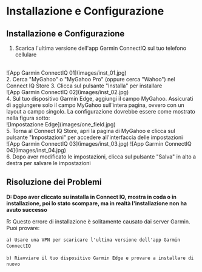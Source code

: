 # Installazione e Configurazione

## Installazione e Configurazione
1. Scarica l'ultima versione dell'app Garmin ConnectIQ sul tuo telefono cellulare
<br>
![App Garmin ConnectIQ 01](images/inst_01.jpg)
<br>
2. Cerca "MyGahoo" o "MyGahoo Pro" (oppure cerca "Wahoo") nel Connect IQ Store
3. Clicca sul pulsante "Installa" per installare
<br>
![App Garmin ConnectIQ 02](images/inst_02.jpg)
<br>
4. Sul tuo dispositivo Garmin Edge, aggiungi il campo MyGahoo. Assicurati di aggiungere solo il campo MyGahoo sull'intera pagina, ovvero con un layout a campo singolo. La configurazione dovrebbe essere come mostrato nella figura sotto:
<br>
![Impostazione Edge](images/one_field.jpg)
<br>
5. Torna al Connect IQ Store, apri la pagina di MyGahoo e clicca sul pulsante "Impostazioni" per accedere all'interfaccia delle impostazioni
<br>
![App Garmin ConnectIQ 03](images/inst_03.jpg)
![App Garmin ConnectIQ 04](images/inst_04.jpg)
<br>
6. Dopo aver modificato le impostazioni, clicca sul pulsante "Salva" in alto a destra per salvare le impostazioni
<br>

## Risoluzione dei Problemi

**D: Dopo aver cliccato su installa in Connect IQ, mostra in coda o in installazione, poi lo stato scompare, ma in realtà l'installazione non ha avuto successo**

R: Questo errore di installazione è solitamente causato dai server Garmin. Puoi provare:

    a) Usare una VPN per scaricare l'ultima versione dell'app Garmin ConnectIQ

    b) Riavviare il tuo dispositivo Garmin Edge e provare a installare di nuovo
